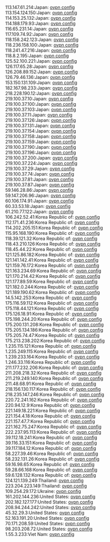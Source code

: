 113.147.61.214:Japan: [ovpn config](vpn/113_147_61_214.ovpn)  
113.154.124.150:Japan: [ovpn config](vpn/113_154_124_150.ovpn)  
114.153.25.132:Japan: [ovpn config](vpn/114_153_25_132.ovpn)  
114.188.179.93:Japan: [ovpn config](vpn/114_188_179_93.ovpn)  
116.65.231.14:Japan: [ovpn config](vpn/116_65_231_14.ovpn)  
117.109.74.92:Japan: [ovpn config](vpn/117_109_74_92.ovpn)  
118.158.242.123:Japan: [ovpn config](vpn/118_158_242_123.ovpn)  
118.236.158.100:Japan: [ovpn config](vpn/118_236_158_100.ovpn)  
118.241.47.216:Japan: [ovpn config](vpn/118_241_47_216.ovpn)  
118.8.2.195:Japan: [ovpn config](vpn/118_8_2_195.ovpn)  
125.52.100.221:Japan: [ovpn config](vpn/125_52_100_221.ovpn)  
126.117.65.28:Japan: [ovpn config](vpn/126_117_65_28.ovpn)  
126.208.89.152:Japan: [ovpn config](vpn/126_208_89_152.ovpn)  
126.79.46.136:Japan: [ovpn config](vpn/126_79_46_136.ovpn)  
153.150.131.109:Japan: [ovpn config](vpn/153_150_131_109.ovpn)  
182.167.98.233:Japan: [ovpn config](vpn/182_167_98_233.ovpn)  
218.228.190.12:Japan: [ovpn config](vpn/218_228_190_12.ovpn)  
219.100.37.10:Japan: [ovpn config](vpn/219_100_37_10.ovpn)  
219.100.37.100:Japan: [ovpn config](vpn/219_100_37_100.ovpn)  
219.100.37.103:Japan: [ovpn config](vpn/219_100_37_103.ovpn)  
219.100.37.11:Japan: [ovpn config](vpn/219_100_37_11.ovpn)  
219.100.37.126:Japan: [ovpn config](vpn/219_100_37_126.ovpn)  
219.100.37.131:Japan: [ovpn config](vpn/219_100_37_131.ovpn)  
219.100.37.154:Japan: [ovpn config](vpn/219_100_37_154.ovpn)  
219.100.37.158:Japan: [ovpn config](vpn/219_100_37_158.ovpn)  
219.100.37.159:Japan: [ovpn config](vpn/219_100_37_159.ovpn)  
219.100.37.190:Japan: [ovpn config](vpn/219_100_37_190.ovpn)  
219.100.37.196:Japan: [ovpn config](vpn/219_100_37_196.ovpn)  
219.100.37.200:Japan: [ovpn config](vpn/219_100_37_200.ovpn)  
219.100.37.224:Japan: [ovpn config](vpn/219_100_37_224.ovpn)  
219.100.37.29:Japan: [ovpn config](vpn/219_100_37_29.ovpn)  
219.100.37.74:Japan: [ovpn config](vpn/219_100_37_74.ovpn)  
219.100.37.81:Japan: [ovpn config](vpn/219_100_37_81.ovpn)  
219.100.37.87:Japan: [ovpn config](vpn/219_100_37_87.ovpn)  
59.146.28.86:Japan: [ovpn config](vpn/59_146_28_86.ovpn)  
59.147.206.96:Japan: [ovpn config](vpn/59_147_206_96.ovpn)  
60.106.174.91:Japan: [ovpn config](vpn/60_106_174_91.ovpn)  
60.33.53.18:Japan: [ovpn config](vpn/60_33_53_18.ovpn)  
61.210.77.122:Japan: [ovpn config](vpn/61_210_77_122.ovpn)  
106.242.52.41:Korea Republic of: [ovpn config](vpn/106_242_52_41.ovpn)  
112.171.41.236:Korea Republic of: [ovpn config](vpn/112_171_41_236.ovpn)  
114.202.205.151:Korea Republic of: [ovpn config](vpn/114_202_205_151.ovpn)  
115.95.168.190:Korea Republic of: [ovpn config](vpn/115_95_168_190.ovpn)  
118.39.121.32:Korea Republic of: [ovpn config](vpn/118_39_121_32.ovpn)  
118.43.210.126:Korea Republic of: [ovpn config](vpn/118_43_210_126.ovpn)  
118.45.44.22:Korea Republic of: [ovpn config](vpn/118_45_44_22.ovpn)  
121.125.86.182:Korea Republic of: [ovpn config](vpn/121_125_86_182.ovpn)  
121.141.142.41:Korea Republic of: [ovpn config](vpn/121_141_142_41.ovpn)  
121.159.76.172:Korea Republic of: [ovpn config](vpn/121_159_76_172.ovpn)  
121.163.234.69:Korea Republic of: [ovpn config](vpn/121_163_234_69.ovpn)  
121.170.214.42:Korea Republic of: [ovpn config](vpn/121_170_214_42.ovpn)  
121.177.89.59:Korea Republic of: [ovpn config](vpn/121_177_89_59.ovpn)  
121.182.0.244:Korea Republic of: [ovpn config](vpn/121_182_0_244.ovpn)  
121.189.190.62:Korea Republic of: [ovpn config](vpn/121_189_190_62.ovpn)  
14.5.142.253:Korea Republic of: [ovpn config](vpn/14_5_142_253.ovpn)  
175.116.59.112:Korea Republic of: [ovpn config](vpn/175_116_59_112.ovpn)  
175.118.44.121:Korea Republic of: [ovpn config](vpn/175_118_44_121.ovpn)  
175.126.18.91:Korea Republic of: [ovpn config](vpn/175_126_18_91.ovpn)  
175.198.244.20:Korea Republic of: [ovpn config](vpn/175_198_244_20.ovpn)  
175.200.131.208:Korea Republic of: [ovpn config](vpn/175_200_131_208.ovpn)  
175.205.134.186:Korea Republic of: [ovpn config](vpn/175_205_134_186.ovpn)  
175.205.74.47:Korea Republic of: [ovpn config](vpn/175_205_74_47.ovpn)  
175.213.238.202:Korea Republic of: [ovpn config](vpn/175_213_238_202.ovpn)  
1.235.115.121:Korea Republic of: [ovpn config](vpn/1_235_115_121.ovpn)  
1.235.249.115:Korea Republic of: [ovpn config](vpn/1_235_249_115.ovpn)  
1.239.233.164:Korea Republic of: [ovpn config](vpn/1_239_233_164.ovpn)  
1.246.33.116:Korea Republic of: [ovpn config](vpn/1_246_33_116.ovpn)  
211.177.232.206:Korea Republic of: [ovpn config](vpn/211_177_232_206.ovpn)  
211.208.218.32:Korea Republic of: [ovpn config](vpn/211_208_218_32.ovpn)  
211.219.249.140:Korea Republic of: [ovpn config](vpn/211_219_249_140.ovpn)  
211.48.68.91:Korea Republic of: [ovpn config](vpn/211_48_68_91.ovpn)  
218.156.130.117:Korea Republic of: [ovpn config](vpn/218_156_130_117.ovpn)  
218.235.147.246:Korea Republic of: [ovpn config](vpn/218_235_147_246.ovpn)  
220.72.241.162:Korea Republic of: [ovpn config](vpn/220_72_241_162.ovpn)  
220.94.12.9:Korea Republic of: [ovpn config](vpn/220_94_12_9.ovpn)  
221.149.18.221:Korea Republic of: [ovpn config](vpn/221_149_18_221.ovpn)  
221.154.4.18:Korea Republic of: [ovpn config](vpn/221_154_4_18.ovpn)  
221.157.47.7:Korea Republic of: [ovpn config](vpn/221_157_47_7.ovpn)  
221.162.75.247:Korea Republic of: [ovpn config](vpn/221_162_75_247.ovpn)  
222.237.95.113:Korea Republic of: [ovpn config](vpn/222_237_95_113.ovpn)  
39.112.18.241:Korea Republic of: [ovpn config](vpn/39_112_18_241.ovpn)  
39.116.33.151:Korea Republic of: [ovpn config](vpn/39_116_33_151.ovpn)  
39.117.184.12:Korea Republic of: [ovpn config](vpn/39_117_184_12.ovpn)  
58.227.39.46:Korea Republic of: [ovpn config](vpn/58_227_39_46.ovpn)  
58.232.131.26:Korea Republic of: [ovpn config](vpn/58_232_131_26.ovpn)  
59.16.98.65:Korea Republic of: [ovpn config](vpn/59_16_98_65.ovpn)  
59.28.66.168:Korea Republic of: [ovpn config](vpn/59_28_66_168.ovpn)  
59.6.128.132:Korea Republic of: [ovpn config](vpn/59_6_128_132.ovpn)  
124.121.139.249:Thailand: [ovpn config](vpn/124_121_139_249.ovpn)  
223.204.223.149:Thailand: [ovpn config](vpn/223_204_223_149.ovpn)  
109.254.29.172:Ukraine: [ovpn config](vpn/109_254_29_172.ovpn)  
161.202.144.236:United States: [ovpn config](vpn/161_202_144_236.ovpn)  
202.182.127.177:United States: [ovpn config](vpn/202_182_127_177.ovpn)  
208.94.244.242:United States: [ovpn config](vpn/208_94_244_242.ovpn)  
45.32.29.3:United States: [ovpn config](vpn/45_32_29_3.ovpn)  
52.163.191.20:United States: [ovpn config](vpn/52_163_191_20.ovpn)  
70.171.208.59:United States: [ovpn config](vpn/70_171_208_59.ovpn)  
98.203.208.72:United States: [ovpn config](vpn/98_203_208_72.ovpn)  
1.55.3.233:Viet Nam: [ovpn config](vpn/1_55_3_233.ovpn)  
